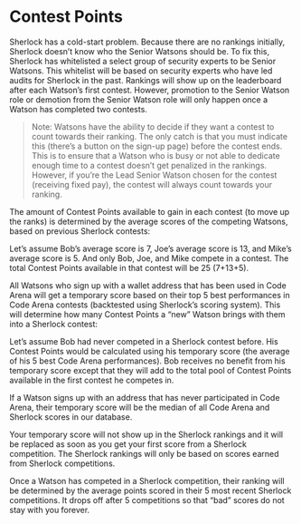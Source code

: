 # Contest Points

Sherlock has a cold-start problem. Because there are no rankings initially, Sherlock doesn’t know who the Senior Watsons should be. To fix this, Sherlock has whitelisted a select group of security experts to be Senior Watsons. This whitelist will be based on security experts who have led audits for Sherlock in the past. Rankings will show up on the leaderboard after each Watson’s first contest. However, promotion to the Senior Watson role or demotion from the Senior Watson role will only happen once a Watson has completed two contests.

> Note: Watsons have the ability to decide if they want a contest to count towards their ranking. The only catch is that you must indicate this (there’s a button on the sign-up page) before the contest ends. This is to ensure that a Watson who is busy or not able to dedicate enough time to a contest doesn’t get penalized in the rankings. However, if you’re the Lead Senior Watson chosen for the contest (receiving fixed pay), the contest will always count towards your ranking.

The amount of Contest Points available to gain in each contest (to move up the ranks) is determined by the average scores of the competing Watsons, based on previous Sherlock contests:

Let’s assume Bob’s average score is 7, Joe’s average score is 13, and Mike’s average score is 5. And only Bob, Joe, and Mike compete in a contest. The total Contest Points available in that contest will be 25 (7+13+5).

All Watsons who sign up with a wallet address that has been used in Code Arena will get a temporary score based on their top 5 best performances in Code Arena contests (backtested using Sherlock’s scoring system). This will determine how many Contest Points a “new” Watson brings with them into a Sherlock contest:

Let’s assume Bob had never competed in a Sherlock contest before. His Contest Points would be calculated using his temporary score (the average of his 5 best Code Arena performances). Bob receives no benefit from his temporary score except that they will add to the total pool of Contest Points available in the first contest he competes in.

If a Watson signs up with an address that has never participated in Code Arena, their temporary score will be the median of all Code Arena and Sherlock scores in our database.

Your temporary score will not show up in the Sherlock rankings and it will be replaced as soon as you get your first score from a Sherlock competition. The Sherlock rankings will only be based on scores earned from Sherlock competitions.

Once a Watson has competed in a Sherlock competition, their ranking will be determined by the average points scored in their 5 most recent Sherlock competitions. It drops off after 5 competitions so that “bad” scores do not stay with you forever.
